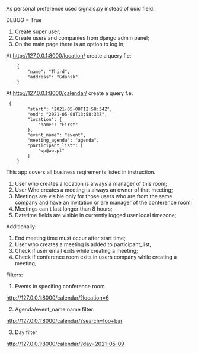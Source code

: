 As personal preference used signals.py instead of uuid field.

DEBUG = True

1. Create super user;
2. Create users and companies from django admin panel;
3. On the main page there is an option to log in;


At http://127.0.0.1:8000/location/ create a query f.e:
```
    {
        "name": "Third",
        "address": "Gdansk"
    }
```
At http://127.0.0.1:8000/calendar/ create a query f.e:
```
 {
        "start": "2021-05-08T12:58:34Z",
        "end": "2021-05-08T13:58:33Z",
        "location": {
            "name": "First"
        },
        "event_name": "event",
        "meeting_agenda": "agenda",
        "participant_list": [
            "wp@wp.pl"
        ]
    }
```
This app covers all business reqirements listed in instruction.

1. User who creates a location is always a manager of this room;
2. User Who creates a meeting is always an owner of that meeting;
3. Meetings are visible only for those users who are from the same company and have an invitation or are manager of the conference room;
4. Meetings can't last longer than 8 hours;
5. Datetime fields are visible in currently logged user local timezone;

Additionally:
1. End meeting time must occur after start time;
2. User who creates a meeting is added to participant_list;
3. Check if user email exits while creating a meeting;
4. Check if conference room exits in users company while creating a meeting;


Filters:

1. Events in specifing conference room

http://127.0.0.1:8000/calendar/?location=6

2. Agenda/event_name name filter:

http://127.0.0.1:8000/calendar/?search=foo+bar

3. Day filter

http://127.0.0.1:8000/calendar/?day=2021-05-09
